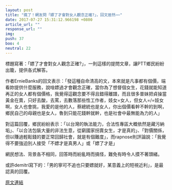 ```yaml
---
layout: post
title: "瘋了！網友問「嫖了才會對女人觀念正確?」，回文居然⋯⋯"
date: 2017-07-27 15:31:12.966198 +0800
article_url: ""
response_url: ""
img: 
push: 37
boo: 4
neutral: 22
---
```


標題寫著：「嫖了才會對女人觀念正確?」，一則這樣的提問文章，讓PTT鄉民紛紛出籠，提供各式解答。

作者ErnieBanks的回文表示：「發這種自命清高的文，本來就是凡事都有個價，端看妳提供什麼服務，說啥嫖過才會觀念正確，當你為了想督個女生，花錢就能知道再正的女人都有個價格，我覺得這觀念要不得且錯得離譜，而且很多普妹把貞操當黃金在賣，只好去酸，去罵，去數落那些性工作者，妓女=女人，但女人=/=妓女啊，女人也會挑，我愛的是他的人，蔡總統也是女人，你出個價看幹不幹的到啊，鄉民自己的母親也是女人，魯到只能花錢幹就幹，也是社會中最無能為力的人」

對這篇回覆，鄉民紛紛表示：「以台灣的執法能力，合法性專區大概依然是藏污納垢」、「以合法包裝大量的非法生意，從窮國家拐賣女生，才是真的」、「對價關係，但以賺過輕鬆錢的要正常回歸社會，就是有個難度」，而rapnose則評論說：「我覺得不要強迫別人接受「不嫖才是真男人」或「嫖了才是」

網民想法、背景各不相同，回答時而紛亂時而搞怪，難免有時令人摸不著頭緒。

或許demitri寫下的：「男的寧可不追也只要嫖就好，某意義上的短視近利」，是最認真的回覆。

<a href = "https://www.ptt.cc/bbs/Gossiping/M.1501131317.A.1DB.html">原文連結</a>


